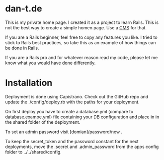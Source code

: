 dan-t.de
========

This is my private home page. I created it as a project to learn Rails. This is not the best way to create a simple homen page. Use a [CMS](http://de.wikipedia.org/wiki/Content-Management-System) for that. 

If you are a Rails beginner, feel free to copy any features you like. I tried to stick to Rails best practices, so take this as an example of how things can be done in Rails.

If you are a Rails pro and for whatever reason read my code, please let me know what you would have done differently.

Installation
============

Deployment is done using Capistrano. Check out the GitHub repo and update the ./config/deploy.rb with the paths for your deployment. 

On first deploy you have to create a database.yml (compare to database.exampe.yml) file containing your DB configuration and place in in the shared folder of the deployment.

To set an admin password visit [domian]/password/new .

To keep the secret\_token and the password constant for the next deployments, move the .secret and .admin\_password from the apps config folder to ../../shared/config.
